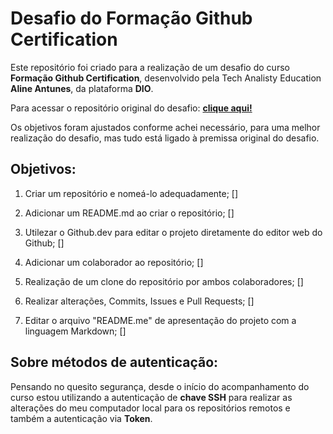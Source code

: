 # Desafio do Formação Github Certification

Este repositório foi criado para a realização de um desafio do curso **Formação Github Certification**, desenvolvido pela Tech Analisty Education **Aline Antunes**, da plataforma **DIO**.

Para acessar o repositório original do desafio: [**clique aqui!**](https://github.com/alinealien/desafio-github-markdown/)

Os objetivos foram ajustados conforme achei necessário, para uma melhor realização do desafio, mas tudo está ligado à premissa original do desafio.



## Objetivos:

1. Criar um repositório e nomeá-lo adequadamente; []

2. Adicionar um README.md ao criar o repositório; []

3. Utilezar o Github.dev para editar o projeto diretamente do editor web do Github; []

4. Adicionar um colaborador ao repositório; []

5. Realização de um clone do repositório por ambos colaboradores; []

6. Realizar alterações, Commits, Issues e Pull Requests; []

7. Editar o arquivo "README.me" de apresentação do projeto com a linguagem Markdown; []

   

## Sobre métodos de autenticação:

Pensando no quesito segurança, desde o início do acompanhamento do curso estou utilizando a autenticação de **chave SSH** para realizar as alterações do meu computador local para os repositórios remotos e também a autenticação via **Token**.
